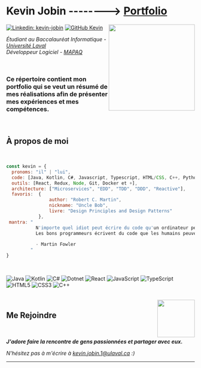 # Kevin Jobin --------> [Portfolio](https://kevinjobin1.github.io/)

<img align='right' src="https://media.giphy.com/media/zhYSVCirREeIZtONCI/giphy.gif" width="230">

[![Linkedin: kevin-jobin](https://img.shields.io/badge/-Kevin%20Jobin-blue?style=flat-square&logo=Linkedin&logoColor=white&link=https://www.linkedin.com/in/kevin-jobin/)](https://www.linkedin.com/in/kevin-jobin/)
[![GitHub Kevin](https://img.shields.io/github/followers/kevinjobin1?label=follow&style=social)](https://github.com/kevinjobin1)

<p><em> 
Étudiant au Baccalauréat Informatique - <a href="http://www.unb.br">Université Laval</a>
</br>
Développeur Logiciel - <a href="https://www.mapaq.gouv.qc.ca/fr/Pages/Accueil.aspx">MAPAQ</a>
</em></p>

</br>

<h3>
Ce répertoire contient mon portfolio qui se veut un résumé de mes réalisations afin de présenter mes expériences et mes compétences.
</h3>

</br>

## À propos de moi
</br>

```javascript
const kevin = {
  pronoms: "il" | "lui",
  code: [Java, Kotlin, C#, Javascript, Typescript, HTML/CSS, C++, Python],
  outils: [React, Redux, Node, Git, Docker et +],
  architecture: ["Microservices", "EDD", "TDD", "DDD", "Reactive"],
  favoris:  {
                author: "Robert C. Martin",
                nickname: "Uncle Bob",
                livre: "Design Principles and Design Patterns"
            },
 mantra: " 
           N'importe quel idiot peut écrire du code qu'un ordinateur peut comprendre.
           Les bons programmeurs écrivent du code que les humains peuvent comprendre. 
           
           - Martin Fowler
         "
}
```

</br>


![Java](https://img.shields.io/badge/java-%23ED8B00.svg?style=for-the-badge&logo=java&logoColor=white)
![Kotlin](https://img.shields.io/badge/Kotlin-0095D5?&style=for-the-badge&logo=kotlin&logoColor=white)
![C#](https://img.shields.io/badge/c%23-%23239120.svg?style=for-the-badge&logo=c-sharp&logoColor=white)
![Dotnet](https://img.shields.io/badge/.NET-512BD4?style=for-the-badge&logo=dotnet&logoColor=white)
![React](https://img.shields.io/badge/React-20232A?style=for-the-badge&logo=react&logoColor=61DAFB)
![JavaScript](https://img.shields.io/badge/JavaScript-323330?style=for-the-badge&logo=javascript&logoColor=F7DF1E)
![TypeScript](https://img.shields.io/badge/typescript-%23007ACC.svg?style=for-the-badge&logo=typescript&logoColor=white)
![HTML5](https://img.shields.io/badge/html5-%23E34F26.svg?style=for-the-badge&logo=html5&logoColor=white)
![CSS3](https://img.shields.io/badge/css3-%231572B6.svg?style=for-the-badge&logo=css3&logoColor=white)
![C++](https://img.shields.io/badge/c++-%2300599C.svg?style=for-the-badge&logo=c%2B%2B&logoColor=white)

</br>

<img align='right' src="https://media.giphy.com/media/Z6uC5u5z8UqgrPlMdZ/giphy.gif" width="100">

## Me Rejoindre

</br>

<em><b>J'adore faire la rencontre de gens passionnées et partager avec eux.</b> 


N'hésitez pas à m'écrire à <kevin.jobin.1@ulaval.ca>  </b> :)</em>

---
